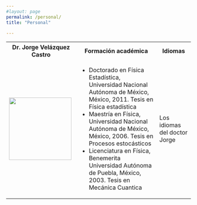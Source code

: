 ```yaml
---
#layout: page
permalink: /personal/
title: "Personal"

---
```

<table>
    <tr>
        <th>Dr. Jorge Velázquez Castro</th>
        <th>Formación académica</th>
        <th>Idiomas</th>
    </tr>
    <tr>
        <td>  <img src="https://juliojx.github.io/jorgevc/ImagenesEstudiantes/Jorge.jpeg" width="170">  </td>
        <td>
            <ul>
        <li> Doctorado en Física Estadística, Universidad Nacional Autónoma de México, México, 2011. Tesis en Física estadística </li>
<li> Maestría en Física, Universidad Nacional Autónoma de México, México, 2006. Tesis en Procesos estocásticos </li>
<li> Licenciatura en Física, Benemerita Universidad Autónoma de Puebla, México, 2003. Tesis en Mecánica Cuantica </li>
            </ul>
        </td>
        <td>Los idiomas del doctor Jorge </td>
    </tr>
</table>
